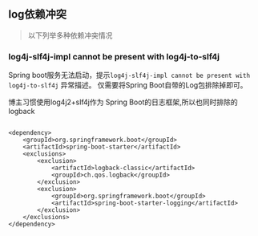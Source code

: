 
## log依赖冲突

>以下列举多种依赖冲突情况

### log4j-slf4j-impl cannot be present with log4j-to-slf4j

Spring boot服务无法启动，提示`log4j-slf4j-impl cannot be present with log4j-to-slf4j` 异常描述。 仅需要将Spring Boot自带的Log包排除掉即可。

博主习惯使用log4j2+slf4j作为 Spring Boot的日志框架,所以也同时排除的logback

```

<dependency>
    <groupId>org.springframework.boot</groupId>
    <artifactId>spring-boot-starter</artifactId>
    <exclusions>
        <exclusion>
            <artifactId>logback-classic</artifactId>
            <groupId>ch.qos.logback</groupId>
        </exclusion>
        <exclusion>
            <groupId>org.springframework.boot</groupId>
            <artifactId>spring-boot-starter-logging</artifactId>
        </exclusion>
    </exclusions>
</dependency>

```

